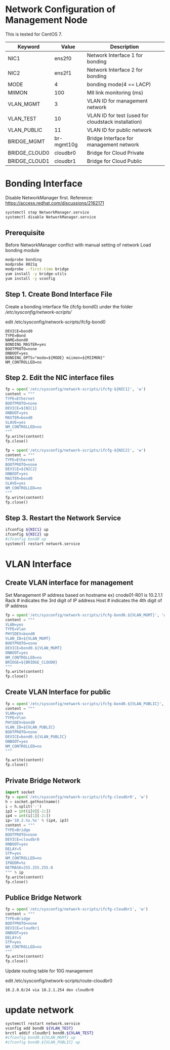 # Network Configuration of Management Node

This is tested for CentOS 7.

Keyword         | Value         | Description
----            | ----          | ----
NIC1            | ens2f0        | Network Interface 1 for bonding
NIC2            | ens2f1        | Network Interface 2 for bonding
MODE            | 4             | bonding mode(4 == LACP)
MIIMON          | 100           | MII link monitoring (ms)
VLAN_MGMT       | 3             | VLAN ID for management network
VLAN_TEST       | 10            | VLAN ID for test (used for cloudstack installation)
VLAN_PUBLIC     | 11            | VLAN ID for public  network
BRIDGE_MGMT     | br-mgmt10g    | Bridge Interface for management network
BRIDGE_CLOUD0   | cloudbr0      | Bridge for Cloud Private
BRIDGE_CLOUD1   | cloudbr1      | Bridge for Cloud Public

# Bonding Interface


Disable NetworkManager first.
Reference: https://access.redhat.com/discussions/2162171

~~~bash
systemctl stop NetworkManager.service
systemctl disable NetworkManager.service
~~~

## Prerequisite

Before NetworkManager conflict with manual setting of network
Load bonding module

~~~bash
modprobe bonding
modprobe 8021q
modprobe --first-time bridge
yum install -y bridge-utils
yum install -y vconfig
~~~

## Step 1. Create Bond Interface File

Create a bonding interface file (ifcfg-bond0) under the folder */etc/sysconfig/network-scripts/*

edit /etc/sysconfig/network-scripts/ifcfg-bond0

~~~text
DEVICE=bond0
TYPE=Bond
NAME=bond0
BONDING_MASTER=yes
BOOTPROTO=none
ONBOOT=yes
BONDING_OPTS="mode=${MODE} miimon=${MIIMON}"
NM_CONTROLLED=no
~~~

## Step 2. Edit the NIC interface files


~~~python
fp = open('/etc/sysconfig/network-scripts/ifcfg-${NIC1}', 'w')
content = """
TYPE=Ethernet
BOOTPROTO=none
DEVICE=${NIC1}
ONBOOT=yes
MASTER=bond0
SLAVE=yes
NM_CONTROLLED=no
"""
fp.write(content)
fp.close()

fp = open('/etc/sysconfig/network-scripts/ifcfg-${NIC2}', 'w')
content = """
TYPE=Ethernet
BOOTPROTO=none
DEVICE=${NIC2}
ONBOOT=yes
MASTER=bond0
SLAVE=yes
NM_CONTROLLED=no
"""
fp.write(content)
fp.close()
~~~

## Step 3. Restart the Network Service

~~~bash
ifconfig ${NIC1} up
ifconfig ${NIC2} up
#ifconfig bond0 up
systemctl restart network.service
~~~

# VLAN Interface

## Create VLAN interface for management

Set Management IP address based on hostname
ex) cnode01-R01 is 10.2.1.1
Rack # indicates the 3rd digit of IP address
Host # indicates the 4th digit of IP address

~~~python
fp = open('/etc/sysconfig/network-scripts/ifcfg-bond0.${VLAN_MGMT}', 'w')
content = """
VLAN=yes
TYPE=Vlan
PHYSDEV=bond0
VLAN_ID=${VLAN_MGMT}
BOOTPROTO=none
DEVICE=bond0.${VLAN_MGMT}
ONBOOT=yes
NM_CONTROLLED=no
BRIDGE=${BRIDGE_CLOUD0}
""" 
fp.write(content)
fp.close()
~~~


## Create VLAN Interface for public

~~~python
fp = open('/etc/sysconfig/network-scripts/ifcfg-bond0.${VLAN_PUBLIC}', 'w')
content = """
VLAN=yes
TYPE=Vlan
PHYSDEV=bond0
VLAN_ID=${VLAN_PUBLIC}
BOOTPROTO=none
DEVICE=bond0.${VLAN_PUBLIC}
ONBOOT=yes
NM_CONTROLLED=no
""" 

fp.write(content)
fp.close()
~~~


## Private Bridge Network

~~~python
import socket
fp = open('/etc/sysconfig/network-scripts/ifcfg-cloudbr0', 'w')
h = socket.gethostname()
i = h.split('-')
ip3 = int(i[0][-2:])
ip4 = int(i[1][-2:])
ip='10.2.%s.%s' % (ip4, ip3)
content = """
TYPE=Bridge
BOOTPROTO=none
DEVICE=cloudbr0
ONBOOT=yes
DELAY=5
STP=yes
NM_CONTROLLED=no
IPADDR=%s
NETMASK=255.255.255.0
""" % ip
fp.write(content)
fp.close()
~~~

## Publice Bridge Network

~~~python
fp = open('/etc/sysconfig/network-scripts/ifcfg-cloudbr1', 'w')
content = """
TYPE=Bridge
BOOTPROTO=none
DEVICE=cloudbr1
ONBOOT=yes
DELAY=5
STP=yes
NM_CONTROLLED=no
""" 
fp.write(content)
fp.close()
~~~

Update routing table for 10G management

edit /etc/sysconfig/network-scripts/route-cloudbr0

~~~text
10.2.0.0/24 via 10.2.1.254 dev cloudbr0
~~~

# update network

~~~bash
systemctl restart network.service
vconfig add bond0 ${VLAN_TEST}
brctl addif cloudbr1 bond0.${VLAN_TEST}
#ifconfig bond0.${VLAN_MGMT} up
#ifconfig bond0.${VLAN_PUBLIC} up
~~~
